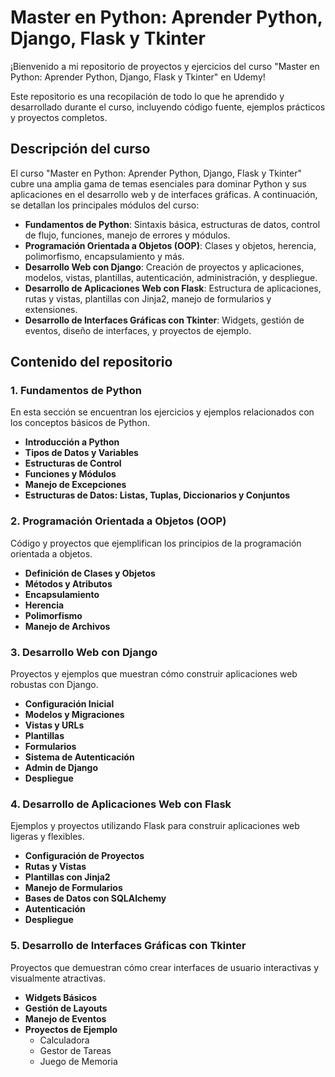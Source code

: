 # Master en Python: Aprender Python, Django, Flask y Tkinter

¡Bienvenido a mi repositorio de proyectos y ejercicios del curso "Master en Python: Aprender Python, Django, Flask y Tkinter" en Udemy!

Este repositorio es una recopilación de todo lo que he aprendido y desarrollado durante el curso, incluyendo código fuente, ejemplos prácticos y proyectos completos.

## Descripción del curso

El curso "Master en Python: Aprender Python, Django, Flask y Tkinter" cubre una amplia gama de temas esenciales para dominar Python y sus aplicaciones en el desarrollo web y de interfaces gráficas. A continuación, se detallan los principales módulos del curso:

- **Fundamentos de Python**: Sintaxis básica, estructuras de datos, control de flujo, funciones, manejo de errores y módulos.
- **Programación Orientada a Objetos (OOP)**: Clases y objetos, herencia, polimorfismo, encapsulamiento y más.
- **Desarrollo Web con Django**: Creación de proyectos y aplicaciones, modelos, vistas, plantillas, autenticación, administración, y despliegue.
- **Desarrollo de Aplicaciones Web con Flask**: Estructura de aplicaciones, rutas y vistas, plantillas con Jinja2, manejo de formularios y extensiones.
- **Desarrollo de Interfaces Gráficas con Tkinter**: Widgets, gestión de eventos, diseño de interfaces, y proyectos de ejemplo.

## Contenido del repositorio

### 1. Fundamentos de Python
En esta sección se encuentran los ejercicios y ejemplos relacionados con los conceptos básicos de Python.
- **Introducción a Python**
- **Tipos de Datos y Variables**
- **Estructuras de Control**
- **Funciones y Módulos**
- **Manejo de Excepciones**
- **Estructuras de Datos: Listas, Tuplas, Diccionarios y Conjuntos**

### 2. Programación Orientada a Objetos (OOP)
Código y proyectos que ejemplifican los principios de la programación orientada a objetos.
- **Definición de Clases y Objetos**
- **Métodos y Atributos**
- **Encapsulamiento**
- **Herencia**
- **Polimorfismo**
- **Manejo de Archivos**

### 3. Desarrollo Web con Django
Proyectos y ejemplos que muestran cómo construir aplicaciones web robustas con Django.
- **Configuración Inicial**
- **Modelos y Migraciones**
- **Vistas y URLs**
- **Plantillas**
- **Formularios**
- **Sistema de Autenticación**
- **Admin de Django**
- **Despliegue**

### 4. Desarrollo de Aplicaciones Web con Flask
Ejemplos y proyectos utilizando Flask para construir aplicaciones web ligeras y flexibles.
- **Configuración de Proyectos**
- **Rutas y Vistas**
- **Plantillas con Jinja2**
- **Manejo de Formularios**
- **Bases de Datos con SQLAlchemy**
- **Autenticación**
- **Despliegue**

### 5. Desarrollo de Interfaces Gráficas con Tkinter
Proyectos que demuestran cómo crear interfaces de usuario interactivas y visualmente atractivas.
- **Widgets Básicos**
- **Gestión de Layouts**
- **Manejo de Eventos**
- **Proyectos de Ejemplo**
  - Calculadora
  - Gestor de Tareas
  - Juego de Memoria
